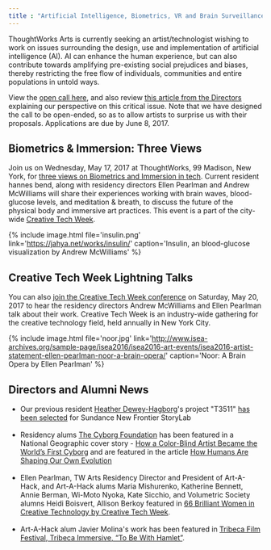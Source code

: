 ```yaml
---
title : "Artificial Intelligence, Biometrics, VR and Brain Surveillance"
---
```


<p>ThoughtWorks Arts is currently seeking an artist/technologist wishing to work on issues surrounding the design, use and implementation of artificial intelligence (AI). AI can enhance the human experience, but can also contribute towards amplifying pre-existing social prejudices and biases, thereby restricting the free flow of individuals, communities and entire populations in untold ways.</p>

<p>View the <a href="https://thoughtworksarts.io/open-call/2017-implications-of-ai/">open call here</a>, and also review <a href="https://thoughtworksarts.io/blog/why-we-are-investigating-biases-artificial-intelligence/">this article from the Directors</a> explaining our perspective on this critical issue. Note that we have designed the call to be open-ended, so as to allow artists to surprise us with their proposals. Applications are due by June 8, 2017.</p>

<!--excerpt-ends-->

<h2>Biometrics &amp; Immersion: Three Views</h2>

<p>Join us on Wednesday, May 17, 2017 at ThoughtWorks, 99 Madison, New York, for <a href="https://www.meetup.com/volumetric/events/239639066/">three views on Biometrics and Immersion in tech</a>. Current resident hannes bend, along with residency directors Ellen Pearlman and Andrew McWilliams will share their experiences working with brain waves, blood-glucose levels, and meditation &amp; breath, to discuss the future of the physical body and immersive art practices. This event is a part of the city-wide <a href="http://creativetechweek.nyc/">Creative Tech Week</a>.</p>

{% include image.html file='insulin.png'
   link='https://jahya.net/works/insulin/'
   caption='Insulin, an blood-glucose visualization by Andrew McWilliams' %}

<h2>Creative Tech Week Lightning Talks</h2>

<p>You can also <a href="http://creativetechweek.nyc/sessions/afternoon-lightning-talks/">join the Creative Tech Week conference</a> on Saturday, May 20, 2017 to hear the residency directors Andrew McWilliams and Ellen Pearlman talk about their work. Creative Tech Week is an industry-wide gathering for the creative technology field, held annually in New York City.</p>

{% include image.html file='noor.jpg'
   link='http://www.isea-archives.org/sample-page/isea2016/isea2016-art-events/isea2016-artist-statement-ellen-pearlman-noor-a-brain-opera/'
   caption='Noor: A Brain Opera by Ellen Pearlman' %}

<h2>Directors and Alumni News</h2>

<ul>
<li>Our previous resident <a href="https://thoughtworksarts.io/bio/heather-dewey-hagborg/">Heather Dewey-Hagborg</a>'s project "T3511" <a href="http://www.sundance.org/blogs/news/2017-sundance-new-frontier-story-lab-projects">has been selected</a> for Sundance New Frontier StoryLab<br/><br/></li>
<li>Residency alums <a href="https://thoughtworksarts.io/bio/cyborg-foundation/">The Cyborg Foundation</a> has been featured in a National Geographic cover story - <a href="http://news.nationalgeographic.com/2017/04/worlds-first-cyborg-human-evolution-science/">How a Color-Blind Artist Became the World&rsquo;s First Cyborg</a> and are featured in the article <a href="http://www.nationalgeographic.com/magazine/2017/04/evolution-genetics-medicine-brain-technology-cyborg/">How Humans Are Shaping Our Own Evolution</a><br/><br/></li>
<li>Ellen Pearlman, TW Arts Residency Director and President of Art-A-Hack, and Art-A-Hack alums Maria Mishurenko, Katherine Bennett, Annie Berman, Wi-Moto Nyoka, Kate Sicchio, and Volumetric Society alumns Heidi Boisvert, Allison Berkoy featured in <a href="https://www.prlog.org/12636771-66-brilliant-women-in-creative-technology.html">66 Brilliant Women in Creative Technology by Creative Tech Week</a>.<br/><br/></li>
<li>Art-A-Hack alum Javier Molina's work has been featured in <a href="https://tribecafilm.com/filmguide/to-be-with-hamlet-2017">Tribeca Film Festival, Tribeca Immersive, &ldquo;To Be With Hamlet&rdquo;</a>.</li>
</ul>